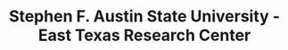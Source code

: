 ---
layout: repo
title: "Stephen F. Austin State University - East Texas Research Center"
id: 17592
permalink: repos/17592/
---